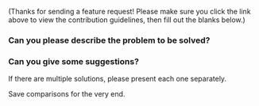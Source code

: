 (Thanks for sending a feature request! Please make sure you click the link above to view the contribution guidelines, then fill out the blanks below.)

### Can you please describe the problem to be solved?

<!--Present a concise description of the problem to be addressed by this feature request.-->
<!--Please be clear what parts of the problem are considered to be in-scope and out-of-scope.-->

### Can you give some suggestions?
<!--Give a concise description of your preferred solution.-->
<!--Things to address can include:-->
<!--Details of the technical implementation-->
<!--Tradeoffs made in design decisions-->
<!--Caveats and considerations for the future-->

If there are multiple solutions, please present each one separately.

Save comparisons for the very end.
